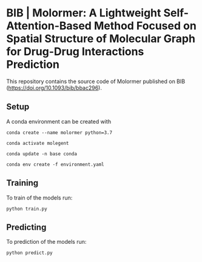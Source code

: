 # BIB | Molormer: A Lightweight Self-Attention-Based Method Focused on Spatial Structure of Molecular Graph for Drug-Drug Interactions Prediction

This repository contains the source code of Molormer published on BIB (https://doi.org/10.1093/bib/bbac296).


## Setup

A conda environment can be created with

`conda create --name molormer python=3.7`

`conda activate molegent`

`conda update -n base conda`

`conda env create -f environment.yaml`

## Training

To train of the models run:

`python train.py`

## Predicting

To prediction of the models run:

`python predict.py`

